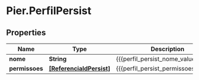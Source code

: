 # Pier.PerfilPersist

## Properties
Name | Type | Description | Notes
------------ | ------------- | ------------- | -------------
**nome** | **String** | {{{perfil_persist_nome_value}}} | [optional] 
**permissoes** | [**[ReferenciaIdPersist]**](ReferenciaIdPersist.md) | {{{perfil_persist_permissoes_value}}} | [optional] 


